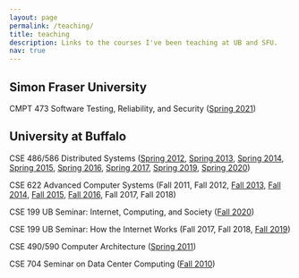 ```yaml
---
layout: page
permalink: /teaching/
title: teaching
description: Links to the courses I've been teaching at UB and SFU.
nav: true
---
```


<div class="teaching">

<h2>Simon Fraser University</h2>

CMPT 473 Software Testing, Reliability, and Security ([Spring
2021](https://canvas.sfu.ca/courses/60354))

<h2>University at Buffalo</h2>

CSE 486/586 Distributed Systems ([Spring
2012](http://www.cse.buffalo.edu/~stevko/courses/cse486/spring12/), [Spring
2013](http://www.cse.buffalo.edu/~stevko/courses/cse486/spring13/), [Spring
2014](http://www.cse.buffalo.edu/~stevko/courses/cse486/spring14/), [Spring
2015](http://www.cse.buffalo.edu/~stevko/courses/cse486/spring15/), [Spring
2016](http://www.cse.buffalo.edu/~stevko/courses/cse486/spring16/), [Spring
2017](http://www.cse.buffalo.edu/~stevko/courses/cse486/spring17/), [Spring
2019](http://www.cse.buffalo.edu/~stevko/courses/cse486/spring19/), [Spring
2020](http://www.cse.buffalo.edu/~stevko/courses/cse486/spring20/))
  
CSE 622 Advanced Computer Systems (Fall 2011, Fall 2012, [Fall
2013](https://piazza.com/buffalo/fall2013/cse622/home), [Fall
2014](https://piazza.com/buffalo/fall2014/cse622/home), [Fall
2015](https://piazza.com/buffalo/fall2015/cse622/home), [Fall
2016](https://piazza.com/buffalo/fall2016/cse622/home), Fall 2017, Fall 2018)
  
CSE 199 UB Seminar: Internet, Computing, and Society ([Fall
2020](https://ublearns.blackboard.com/ultra/courses/_173524_1/cl/outline))  

CSE 199 UB Seminar: How the Internet Works (Fall 2017, Fall 2018, [Fall
2019](http://www.cse.buffalo.edu/cse199))
  
CSE 490/590 Computer Architecture ([Spring
2011](http://www.cse.buffalo.edu/~stevko/courses/cse490/spring11))
  
CSE 704 Seminar on Data Center Computing ([Fall
2010](http://www.cse.buffalo.edu/~stevko/courses/cse704/fall10))

</div>
